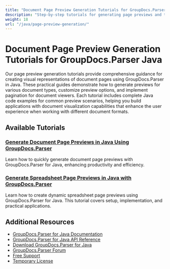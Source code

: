 ```yaml
---
title: "Document Page Preview Generation Tutorials for GroupDocs.Parser Java"
description: "Step-by-step tutorials for generating page previews and thumbnails from various document formats using GroupDocs.Parser for Java."
weight: 18
url: "/java/page-preview-generation/"
---
```


# Document Page Preview Generation Tutorials for GroupDocs.Parser Java

Our page preview generation tutorials provide comprehensive guidance for creating visual representations of document pages using GroupDocs.Parser in Java. These practical guides demonstrate how to generate previews for various document types, customize preview options, and implement pagination for document viewers. Each tutorial includes complete Java code examples for common preview scenarios, helping you build applications with document visualization capabilities that enhance the user experience when working with different document formats.

## Available Tutorials

### [Generate Document Page Previews in Java Using GroupDocs.Parser](./generate-document-page-previews-groupdocs-parser-java/)
Learn how to quickly generate document page previews with GroupDocs.Parser for Java, enhancing productivity and efficiency.

### [Generate Spreadsheet Page Previews in Java with GroupDocs.Parser](./generate-spreadsheet-previews-groupdocs-parser-java/)
Learn how to create dynamic spreadsheet page previews using GroupDocs.Parser for Java. This tutorial covers setup, implementation, and practical applications.

## Additional Resources

- [GroupDocs.Parser for Java Documentation](https://docs.groupdocs.com/parser/java/)
- [GroupDocs.Parser for Java API Reference](https://reference.groupdocs.com/parser/java/)
- [Download GroupDocs.Parser for Java](https://releases.groupdocs.com/parser/java/)
- [GroupDocs.Parser Forum](https://forum.groupdocs.com/c/parser)
- [Free Support](https://forum.groupdocs.com/)
- [Temporary License](https://purchase.groupdocs.com/temporary-license/)
